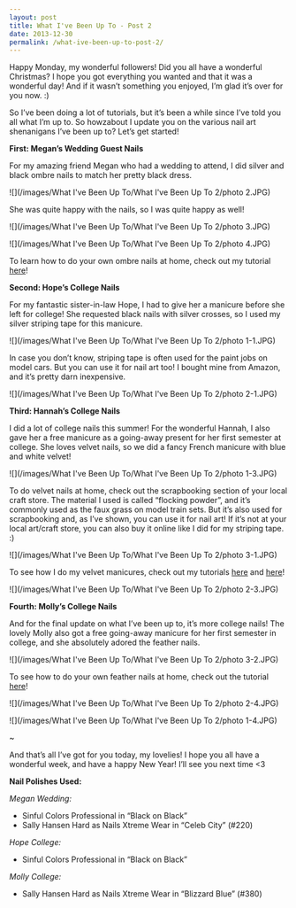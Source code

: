 ```yaml
---
layout: post
title: What I've Been Up To - Post 2
date: 2013-12-30
permalink: /what-ive-been-up-to-post-2/
---
```


Happy Monday, my wonderful followers! Did you all have a wonderful Christmas? I hope you got everything you wanted and that it was a wonderful day! And if it wasn’t something you enjoyed, I’m glad it’s over for you now. :)

So I’ve been doing a lot of tutorials, but it’s been a while since I’ve told you all what I’m up to. So howzabout I update you on the various nail art shenanigans I’ve been up to? Let’s get started!

**First: Megan’s Wedding Guest Nails**

For my amazing friend Megan who had a wedding to attend, I did silver and black ombre nails to match her pretty black dress.

![](/images/What I've Been Up To/What I've Been Up To 2/photo 2.JPG)

She was quite happy with the nails, so I was quite happy as well!

![](/images/What I've Been Up To/What I've Been Up To 2/photo 3.JPG)

![](/images/What I've Been Up To/What I've Been Up To 2/photo 4.JPG)

To learn how to do your own ombre nails at home, check out my tutorial [here](http://nailsfornickels.com/tutorial-ombre-fall-colors/)!

**Second: Hope’s College Nails**

For my fantastic sister-in-law Hope, I had to give her a manicure before she left for college! She requested black nails with silver crosses, so I used my silver striping tape for this manicure.

![](/images/What I've Been Up To/What I've Been Up To 2/photo 1-1.JPG)

In case you don’t know, striping tape is often used for the paint jobs on model cars. But you can use it for nail art too! I bought mine from Amazon, and it’s pretty darn inexpensive.

![](/images/What I've Been Up To/What I've Been Up To 2/photo 2-1.JPG)

**Third: Hannah’s College Nails**

I did a lot of college nails this summer! For the wonderful  Hannah, I also gave her a free manicure as a going-away present for her first semester at college. She loves velvet nails, so we did a fancy French manicure with blue and white velvet!

![](/images/What I've Been Up To/What I've Been Up To 2/photo 1-3.JPG)

To do velvet nails at home, check out the scrapbooking section of your local craft store. The material I used is called “flocking powder”, and it’s commonly used as the faux grass on model train sets. But it’s also used for scrapbooking and, as I’ve shown, you can use it for nail art! If it’s not at your local art/craft store, you can also buy it online like I did for my striping tape. :)

![](/images/What I've Been Up To/What I've Been Up To 2/photo 3-1.JPG)

To see how I do my velvet manicures, check out my tutorials [here](http://nailsfornickels.com/tutorial-velvet-nails/) and [here](http://nailsfornickels.com/tutorial-fuzzy-tips/)!

![](/images/What I've Been Up To/What I've Been Up To 2/photo 2-3.JPG)

**Fourth: Molly’s College Nails**

And for the final update on what I’ve been up to, it’s more college nails! The lovely Molly also got a free going-away manicure for her first semester in college, and she absolutely adored the feather nails.

![](/images/What I've Been Up To/What I've Been Up To 2/photo 3-2.JPG)

To see how to do your own feather nails at home, check out the tutorial [here](http://nailsfornickels.com/tutorial-feather-nails/)!

![](/images/What I've Been Up To/What I've Been Up To 2/photo 2-4.JPG)

![](/images/What I've Been Up To/What I've Been Up To 2/photo 1-4.JPG)

~

And that’s all I’ve got for you today, my lovelies! I hope you all have a wonderful week, and have a happy New Year! I’ll see you next time <3

**Nail Polishes Used:**

*Megan Wedding:*

- Sinful Colors Professional in “Black on Black”
- Sally Hansen Hard as Nails Xtreme Wear in “Celeb City” (#220)

*Hope College:*

- Sinful Colors Professional in “Black on Black”

*Molly College:*

- Sally Hansen Hard as Nails Xtreme Wear in “Blizzard Blue” (#380)
